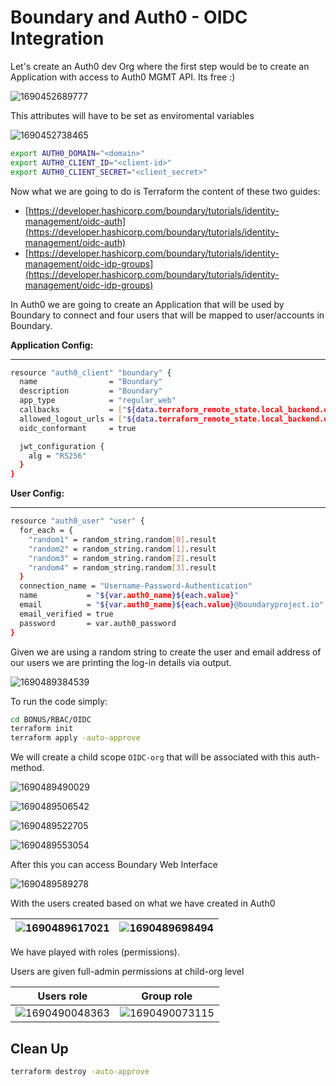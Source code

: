 # Boundary and Auth0 - OIDC Integration

Let's create an Auth0 dev Org where the first step would be to create an Application with access to Auth0 MGMT API. Its free :)

![1690452689777](image/README/1690452689777.png)

This attributes will have to be set as enviromental variables

![1690452738465](image/README/1690452738465.png)

```bash
export AUTH0_DOMAIN="<domain>"
export AUTH0_CLIENT_ID="<client-id>" 
export AUTH0_CLIENT_SECRET="<client_secret>"
```

Now what we are going to do is Terraform the content of these two guides:

* [https://developer.hashicorp.com/boundary/tutorials/identity-management/oidc-auth](https://developer.hashicorp.com/boundary/tutorials/identity-management/oidc-auth)
* [https://developer.hashicorp.com/boundary/tutorials/identity-management/oidc-idp-groups](https://developer.hashicorp.com/boundary/tutorials/identity-management/oidc-idp-groups)

In Auth0 we are going to create an Application that will be used by Boundary to connect and four users that will be mapped to user/accounts in Boundary.

**Application Config:**

---

```bash
resource "auth0_client" "boundary" {
  name                = "Boundary"
  description         = "Boundary"
  app_type            = "regular_web"
  callbacks           = ["${data.terraform_remote_state.local_backend.outputs.boundary_public_url}/v1/auth-methods/oidc:authenticate:callback"]
  allowed_logout_urls = ["${data.terraform_remote_state.local_backend.outputs.boundary_public_url}:3000"]
  oidc_conformant     = true

  jwt_configuration {
    alg = "RS256"
  }
}
```

**User Config:**

---

```bash
resource "auth0_user" "user" {
  for_each = {
    "random1" = random_string.random[0].result
    "random2" = random_string.random[1].result
    "random3" = random_string.random[2].result
    "random4" = random_string.random[3].result
  }
  connection_name = "Username-Password-Authentication"
  name           = "${var.auth0_name}${each.value}"
  email          = "${var.auth0_name}${each.value}@boundaryproject.io"
  email_verified = true
  password       = var.auth0_password
}
```

Given we are using a random string to create the user and email address of our users we are printing the log-in details via output.

![1690489384539](image/README/1690489384539.png)

To run the code simply:

```bash
cd BONUS/RBAC/OIDC
terraform init
terraform apply -auto-approve
```

We will create a child scope `OIDC-org` that will be associated with this auth-method.

![1690489490029](image/README/1690489490029.png)

![1690489506542](image/README/1690489506542.png)

![1690489522705](image/README/1690489522705.png)

![1690489553054](image/README/1690489553054.png)

After this you can access Boundary Web Interface

![1690489589278](image/README/1690489589278.png)

With the users created based on what we have created in Auth0

| ![1690489617021](https://file+.vscode-resource.vscode-cdn.net/Users/jose/Demo/Boundary/NTT_Data_Boundary/BONUS/RBAC/OIDC/image/README/1690489617021.png) | ![1690489698494](image/README/1690489698494.png) |
| ------------------------------------------------------------------------------------------------------------------------------------------------------ | ---------------------------------------------- |

We have played with roles (permissions).

Users are given full-admin permissions at child-org level

| Users role                                     | Group role                                     |
| ---------------------------------------------- | ---------------------------------------------- |
| ![1690490048363](image/README/1690490048363.png) | ![1690490073115](image/README/1690490073115.png) |

## Clean Up

```bash
terraform destroy -auto-approve
```
